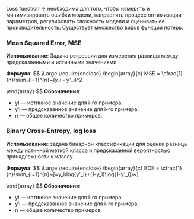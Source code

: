 Loss function -> необходима для того, чтобы измерять и минимизировать ошибки модели, направлять процесс оптимизации параметров, регулировать сложность модели и оценивать её производительность. Существует множество видов функции потерь.

### Mean Squared Error, MSE 

**Использование**: Задача регрессии для измерения разницы между предсказанными и истинными значениями

**Формула**:
$$  \Large \require{enclose} \begin{array}{c} 
MSE = \cfrac{1}{n}\sum_{i=1}^{n}~(y_i - y'_i)^2

\end{array} $$
**Обозначения**:
- yi​ — истинное значение для i-го примера.
- y′i — предсказанное значение для i-го примера.
- n — общее количество примеров.

### Binary Cross-Entropy, log loss 
**Использование**: задача бинарной классификации для оценки разницы между истинной меткой класса и предсказанной вероятностью принадлежности к классу.

**Формула**:
$$ \Large \require{enclose} \begin{array}{c} 
BCE = \cfrac{1}{n}\sum_{i=1}^{n}~[~y_i\log{y'_i}+(1-y_i)\log{1-y'_i})~]

\end{array} $$
**Обозначения**:
- yi​ — истинное значение для i-го примера.
- y′i — предсказанное значение для i-го примера.
- n — общее количество примеров.
